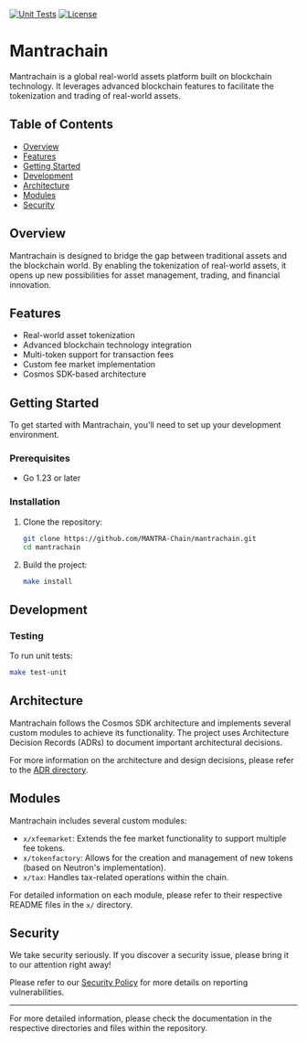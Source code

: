 [![Unit Tests](https://github.com/MANTRA-Chain/mantrachain/actions/workflows/tests-unit.yml/badge.svg)](https://github.com/MANTRA-Chain/mantrachain/actions)
[![License](https://img.shields.io/github/license/MANTRA-Chain/mantrachain)](https://github.com/MANTRA-Chain/mantrachain/blob/main/LICENSE)

# Mantrachain

Mantrachain is a global real-world assets platform built on blockchain technology. It leverages advanced blockchain features to facilitate the tokenization and trading of real-world assets.

## Table of Contents

- [Overview](#overview)
- [Features](#features)
- [Getting Started](#getting-started)
- [Development](#development)
- [Architecture](#architecture)
- [Modules](#modules)
- [Security](#security)

## Overview

Mantrachain is designed to bridge the gap between traditional assets and the blockchain world. By enabling the tokenization of real-world assets, it opens up new possibilities for asset management, trading, and financial innovation.

## Features

- Real-world asset tokenization
- Advanced blockchain technology integration
- Multi-token support for transaction fees
- Custom fee market implementation
- Cosmos SDK-based architecture

## Getting Started

To get started with Mantrachain, you'll need to set up your development environment.

### Prerequisites

- Go 1.23 or later

### Installation

1. Clone the repository:
   ```bash
   git clone https://github.com/MANTRA-Chain/mantrachain.git
   cd mantrachain
   ```

2. Build the project:
   ```bash
   make install
   ```

## Development



### Testing

To run unit tests:

```bash
make test-unit
```



## Architecture

Mantrachain follows the Cosmos SDK architecture and implements several custom modules to achieve its functionality. The project uses Architecture Decision Records (ADRs) to document important architectural decisions.

For more information on the architecture and design decisions, please refer to the [ADR directory](adr/).

## Modules

Mantrachain includes several custom modules:

- `x/xfeemarket`: Extends the fee market functionality to support multiple fee tokens.
- `x/tokenfactory`: Allows for the creation and management of new tokens (based on Neutron's implementation).
- `x/tax`: Handles tax-related operations within the chain.

For detailed information on each module, please refer to their respective README files in the `x/` directory.

## Security

We take security seriously. If you discover a security issue, please bring it to our attention right away!

Please refer to our [Security Policy](SECURITY.md) for more details on reporting vulnerabilities.




---

For more detailed information, please check the documentation in the respective directories and files within the repository.
